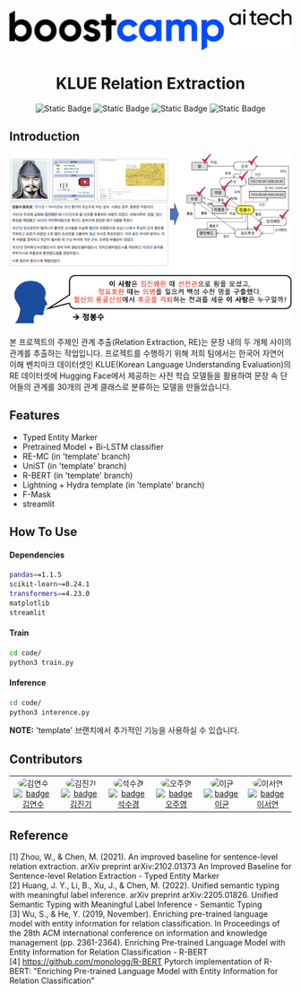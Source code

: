 <p align="center">
  <a>
    <img alt="BoostcampAItech" title="BoostcampAItech" src="./static/boostcamp.png">
  </a>
</p>

<div align="center">
<h1> KLUE Relation Extraction </h1> 

![Static Badge](https://img.shields.io/badge/NAVER-green?style=flat-square&logo=naver)
![Static Badge](https://img.shields.io/badge/Boostcamp-AI%20Tech-blue?style=flat-square)
![Static Badge](https://img.shields.io/badge/LEVEL2-NLP-purple?style=flat-square)
![Static Badge](https://img.shields.io/badge/3%EC%A1%B0-%EB%8F%99%ED%96%89-ivory?style=flat-square)

</div>


<!-- END doctoc generated TOC please keep comment here to allow auto update -->

## Introduction

<p align="center">
  <img src = "./static/kluere.png">
</p>

본 프로젝트의 주제인 관계 추출(Relation Extraction, RE)는 문장 내의 두 개체 사이의 관계를 추출하는 작업입니다. 프로젝트를 수행하기 위해 저희 팀에서는 한국어 자연어 이해 벤치마크 데이터셋인 KLUE(Korean Language Understanding Evaluation)의 RE 데이터셋에 Hugging Face에서 제공하는 사전 학습 모델들을 활용하여 문장 속 단어들의 관계를 30개의 관계 클래스로 분류하는 모델을 만들었습니다. 



## Features

* Typed Entity Marker
* Pretrained Model + Bi-LSTM classifier
* RE-MC (in 'template' branch)
* UniST (in 'template' branch)
* R-BERT (in 'template' branch)
* Lightning + Hydra template (in 'template' branch)
* F-Mask
* streamlit


## How To Use

#### Dependencies

```bash
pandas==1.1.5
scikit-learn~=0.24.1
transformers==4.23.0
matplotlib
streamlit
```

#### Train

```bash
cd code/
python3 train.py
```

#### Inference

```bash
cd code/
python3 interence.py
```

**NOTE:** 'template' 브랜치에서 추가적인 기능을 사용하실 수 있습니다.

## Contributors

<table align='center'>
  <tr>
    <td align="center">
      <img src="https://github.com/dustnehowl.png" alt="김연수" width="100" height="100" style="border-radius: 50%;"/><br>
      <a href="https://github.com/dustnehowl">
        <img src="https://img.shields.io/badge/%EA%B9%80%EC%97%B0%EC%88%98-grey?style=for-the-badge&logo=github" alt="badge 김연수"/>
      </a>    
    </td>
    <td align="center">
      <img src="https://github.com/jingi-data.png" alt="김진기" width="100" height="100" style="border-radius: 50%;"/><br>
      <a href="https://github.com/jingi-data">
        <img src="https://img.shields.io/badge/%EA%B9%80%EC%A7%84%EA%B8%B0-grey?style=for-the-badge&logo=github" alt="badge 김진기"/>
      </a>    
    </td>
    <td align="center">
      <img src="https://github.com/SeokSukyung.png" alt="석수경" width="100" height="100" style="border-radius: 50%;"/><br>
      <a href="https://github.com/SeokSukyung">
        <img src="https://img.shields.io/badge/%EC%84%9D%EC%88%98%EA%B2%BD-grey?style=for-the-badge&logo=github" alt="badge 석수경"/>
      </a>
    </td>
    <td align="center">
      <img src="https://github.com/Secludor.png" alt="오주영" width="100" height="100" style="border-radius: 50%;"/><br>
      <a href="https://github.com/Secludor">
        <img src="https://img.shields.io/badge/%EC%98%A4%EC%A3%BC%EC%98%81-grey?style=for-the-badge&logo=github" alt="badge 오주영"/>
      </a>
    </td>
    <td align="center">
      <img src="https://github.com/gyunini.png" alt="이균" width="100" height="100" style="border-radius: 50%;"/><br>
      <a href="https://github.com/gyunini">
        <img src="https://img.shields.io/badge/%EC%9D%B4%EA%B7%A0-grey?style=for-the-badge&logo=github" alt="badge 이균"/>
      </a>
    </td>
    <td align="center">
      <img src="https://github.com/Yeonseolee.png" alt="이서연" width="100" height="100" style="border-radius: 50%;"/><br>
      <a href="https://github.com/Yeonseolee">
        <img src="https://img.shields.io/badge/%EC%9D%B4%EC%84%9C%EC%97%B0-grey?style=for-the-badge&logo=github" alt="badge 이서연"/>
      </a> 
    </td>
  </tr>
</table>


## Reference
[1] Zhou, W., & Chen, M. (2021). An improved baseline for sentence-level relation extraction. arXiv preprint arXiv:2102.01373 An Improved Baseline for Sentence-level Relation Extraction - Typed Entity Marker  
[2] Huang, J. Y., Li, B., Xu, J., & Chen, M. (2022). Unified semantic typing with meaningful label inference. arXiv preprint arXiv:2205.01826. Unified Semantic Typing with Meaningful Label Inference - Semantic Typing  
[3] Wu, S., & He, Y. (2019, November). Enriching pre-trained language model with entity information for relation classification. In Proceedings of the 28th ACM international conference on information and knowledge management (pp. 2361-2364). Enriching Pre-trained Language Model with Entity Information for Relation Classification - R-BERT  
[4] https://github.com/monologg/R-BERT Pytorch implementation of R-BERT: "Enriching Pre-trained Language Model with Entity Information for Relation Classification"  
